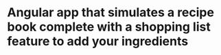 # Angular app that simulates a recipe book complete with a shopping list feature to add your ingredients
